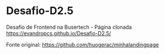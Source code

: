 # Desafio-D2.5
Desafio de Frontend na Busertech - Página clonada
https://evandropcs.github.io/Desafio-D2.5/

Fonte original: https://github.com/huogerac/minhalandingpage

